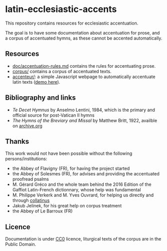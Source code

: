 # latin-ecclesiastic-accents

This repository contains resources for ecclesiastic accentuation.

The goal is to have some documentation about accentuation for prose, and a corpus of accentuated hymns, as these cannot be accented automatically.


## Resources

- [doc/accentuation-rules.md](doc/accentuation-rules.md) contains the rules for accentuating prose.
- [corpus/](corpus) contains a corpus of accentuated texts.
- [accenteur/](accenteur): a simple Javascript webpage to automatically accentuate latin texts ([demo here](https://brroman.github.io/accenteur/)).


## Bibliography and links

- *Te Decet Hymnus* by Anselmo Lentini, 1984, which is the primary and official source for post-Vatican II hymns
- *The Hymns of the Breviary and Missal* by Matthew Britt, 1922, availble on [archive.org](https://archive.org/details/HymnsOfTheBreviaryAndMissal)


## Thanks

This work would not have been possible without the following persons/institutions:

- the Abbey of Flavigny (FR), for having the project started
- the Abbey of Solesmes (FR), for advises and providing the accentuated proofread psalms
- M. Gérard Gréco and the whole team behind the 2016 Edition of the Gaffiot Latin-French dictionnary, whose help was fundamental
- M. Philippe Verkerk and M. Yves Ouvrard, for helping us directly and through [collatinus](http://outils.biblissima.fr/collatinus/)
- Jakub Jelinek, for his great help on corpus treatment
- the Abbey of Le Barroux (FR)


## Licence

Documentation is under [CC0](https://creativecommons.org/publicdomain/zero/1.0/) licence, liturgical texts of the corpus are in the Public Domain.
